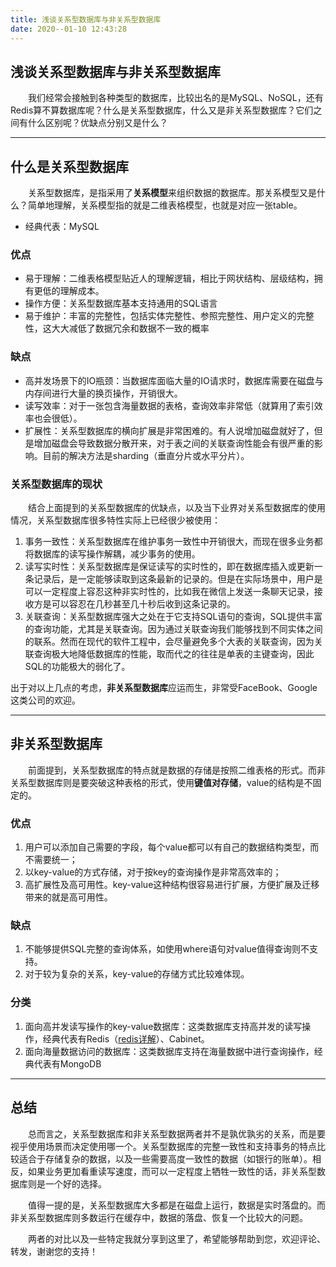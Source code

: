 ```yaml
---
title: 浅谈关系型数据库与非关系型数据库
date: 2020--01-10 12:43:28
---
```


## 浅谈关系型数据库与非关系型数据库

&emsp;&emsp;我们经常会接触到各种类型的数据库，比较出名的是MySQL、NoSQL，还有Redis算不算数据库呢？什么是关系型数据库，什么又是非关系型数据库？它们之间有什么区别呢？优缺点分别又是什么？

<!-- more -->

---

## 什么是关系型数据库

&emsp;&emsp;关系型数据库，是指采用了**关系模型**来组织数据的数据库。那关系模型又是什么？简单地理解，关系模型指的就是二维表格模型，也就是对应一张table。

+ 经典代表：MySQL

### 优点

+ 易于理解：二维表格模型贴近人的理解逻辑，相比于网状结构、层级结构，拥有更低的理解成本。
+ 操作方便：关系型数据库基本支持通用的SQL语言
+ 易于维护：丰富的完整性，包括实体完整性、参照完整性、用户定义的完整性，这大大减低了数据冗余和数据不一致的概率

### 缺点

+ 高并发场景下的IO瓶颈：当数据库面临大量的IO请求时，数据库需要在磁盘与内存间进行大量的换页操作，开销很大。
+ 读写效率：对于一张包含海量数据的表格，查询效率非常低（就算用了索引效率也会很低）。
+ 扩展性：关系型数据库的横向扩展是非常困难的。有人说增加磁盘就好了，但是增加磁盘会导致数据分散开来，对于表之间的关联查询性能会有很严重的影响。目前的解决方法是sharding（垂直分片或水平分片）。

### 关系型数据库的现状

&emsp;&emsp;结合上面提到的关系型数据库的优缺点，以及当下业界对关系型数据库的使用情况，关系型数据库很多特性实际上已经很少被使用：

1. 事务一致性：关系型数据库在维护事务一致性中开销很大，而现在很多业务都将数据库的读写操作解耦，减少事务的使用。
2. 读写实时性：关系型数据库是保证读写的实时性的，即在数据库插入或更新一条记录后，是一定能够读取到这条最新的记录的。但是在实际场景中，用户是可以一定程度上容忍这种非实时性的，比如我在微信上发送一条聊天记录，接收方是可以容忍在几秒甚至几十秒后收到这条记录的。
3. 关联查询：关系型数据库强大之处在于它支持SQL语句的查询，SQL提供丰富的查询功能，尤其是关联查询。因为通过关联查询我们能够找到不同实体之间的联系。然而在现代的软件工程中，会尽量避免多个大表的关联查询，因为关联查询极大地降低数据库的性能，取而代之的往往是单表的主键查询，因此SQL的功能极大的弱化了。

出于对以上几点的考虑，**非关系型数据库**应运而生，非常受FaceBook、Google这类公司的欢迎。

---

## 非关系型数据库

&emsp;&emsp;前面提到，关系型数据库的特点就是数据的存储是按照二维表格的形式。而非关系型数据库则是要突破这种表格的形式，使用**键值对存储**，value的结构是不固定的。

### 优点

1. 用户可以添加自己需要的字段，每个value都可以有自己的数据结构类型，而不需要统一；
2. 以key-value的方式存储，对于按key的查询操作是非常高效率的；
3. 高扩展性及高可用性。key-value这种结构很容易进行扩展，方便扩展及迁移带来的就是高可用性。

### 缺点

1. 不能够提供SQL完整的查询体系，如使用where语句对value值得查询则不支持。
2. 对于较为复杂的关系，key-value的存储方式比较难体现。

### 分类

1. 面向高并发读写操作的key-value数据库：这类数据库支持高并发的读写操作，经典代表有Redis（[redis详解](http://leungyukshing.cn/archives/Interview-Redis-basic.html)）、Cabinet。
2. 面向海量数据访问的数据库：这类数据库支持在海量数据中进行查询操作，经典代表有MongoDB

---

## 总结

&emsp;&emsp;总而言之，关系型数据库和非关系型数据两者并不是孰优孰劣的关系，而是要视乎使用场景而决定使用哪一个。关系型数据库的完整一致性和支持事务的特点比较适合于存储复杂的数据，以及一些需要高度一致性的数据（如银行的账单）。相反，如果业务更加看重读写速度，而可以一定程度上牺牲一致性的话，非关系型数据库则是一个好的选择。

&emsp;&emsp;值得一提的是，关系型数据库大多都是在磁盘上运行，数据是实时落盘的。而非关系型数据库则多数运行在缓存中，数据的落盘、恢复一个比较大的问题。

&emsp;&emsp;两者的对比以及一些特定我就分享到这里了，希望能够帮助到您，欢迎评论、转发，谢谢您的支持！
